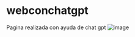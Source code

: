# webconchatgpt
Pagina realizada con ayuda de chat gpt
![image](https://github.com/jignacio89/webconchatgpt/assets/135080468/0ff53007-7d1f-43a3-b9fd-36fbe34793dd)
